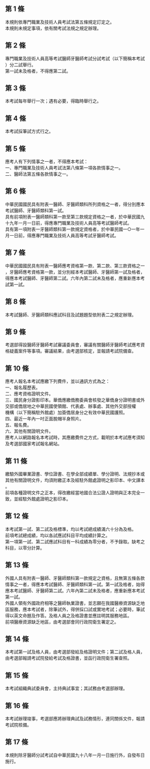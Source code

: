 第 1 條
-------
本規則依專門職業及技術人員考試法第五條規定訂定之。  
本規則未規定事項，依有關考試法規之規定辦理。

第 2 條
-------
專門職業及技術人員高等考試醫師牙醫師考試分試考試（以下簡稱本考試  
）分二試舉行。  
第一試未及格者，不得應第二試。

第 3 條
-------
本考試每年舉行一次；遇有必要，得臨時舉行之。

第 4 條
-------
本考試採筆試方式行之。

第 5 條
-------
應考人有下列情事之一者，不得應本考試：  
一、專門職業及技術人員考試法第八條第一項各款情事之一。  
二、醫師法第五條各款情事之一。

第 6 條
-------
中華民國國民具有附表一醫師、牙醫師類科所列資格之一者，得分別應本  
考試醫師、牙醫師類科第一試。  
具有前項附表一醫師類科第一款至第三款規定資格之一者，於中華民國九  
十九年一月一日前，得應專門職業及技術人員高等考試醫師考試。  
具有第一項附表一牙醫師類科第一款規定資格者，於中華民國一○一年一  
月一日前，得應專門職業及技術人員高等考試牙醫師考試。

第 7 條
-------
中華民國國民具有附表一醫師應考資格第一款、第二款、第三款資格之一  
，牙醫師應考資格第一款，並分別經本考試醫師、牙醫師第一試及格者，  
得應本考試醫師、牙醫師第二試。六年內第二試未及格者，應重新應本考  
試第一試。

第 8 條
-------
本考試醫師、牙醫師類科應試科目及試題題型依附表二之規定辦理。

第 9 條
-------
考選部得設醫師牙醫師考試審議委員會，審議有關醫師牙醫師考試應考資  
格疑義案件等事項。審議結果，由考選部核定，並報請考試院備查。

第 10 條
--------
應考人報名本考試應繳下列費件，並以通訊方式為之：  
一、報名履歷表。  
二、應考資格證明文件。  
三、國民身分證影印本。華僑應繳僑務委員會核發之華僑身分證明書或外  
    交部或僑居地之中華民國使領館、代表處、辦事處、其他外交部授權  
    機構（以下簡稱駐外館處）加簽僑居身分之有效中華民國護照。  
四、最近一年內一吋正面脫帽半身照片。  
五、報名費。  
六、其他有關證明文件。  
應考人以網路報名本考試時，其應繳費件之方式，載明於本考試應考須知  
及考選部國家考試報名網站。

第 11 條
--------
繳驗外國畢業證書、學位證書、在學全部成績單、學分證明、法規抄本或  
其他有關證明文件，均須附繳正本及經駐外館處證明之影印本、中文譯本  
。  
前項各種證明文件之正本，得改繳經當地國合法公證人證明與正本完全一  
致，並經駐外館處證明之影印本。

第 12 條
--------
本考試第一試、第二試及格標準，均以考試總成績滿六十分為及格。  
前項考試總成績，均以各試應試科目平均成績計算之。  
第一項第一試、第二試應試科目有一科成績為零分者，不予錄取。缺考之  
科目，以零分計算。

第 13 條
--------
外國人具有附表一醫師、牙醫師類科第一款規定之資格，且無第五條各款  
情事之一者，得應本考試醫師、牙醫師類科第一試。第一試及格者，始得  
應本考試醫師、牙醫師第二試。六年內第二試未及格者，應重新應本考試  
第一試。  
外國人領有外國政府相等之醫師執業證書，並志願在我國醫療資源缺乏地  
區服務，應本考試者，除筆試外，得併採口試或實地考試；必要時，筆試  
得以英文命題及作答。及格人員之及格證書並應註明其服務地區。  
前項醫療資源缺乏地區，由考選部會同行政院衛生署定之。

第 14 條
--------
本考試第一試及格人員，由考選部發給及格證明文件；第二試及格人員，  
由考選部報請考試院發給考試及格證書，並函行政院衛生署查照。

第 15 條
--------
本考試組織典試委員會，主持典試事宜；其試務由考選部辦理。

第 16 條
--------
本考試辦理竣事，考選部應將辦理典試及試務情形，連同關係文件，報請  
考試院核備。

第 17 條
--------
本規則除牙醫師分試考試自中華民國九十八年一月一日施行外，自發布日  
施行。

